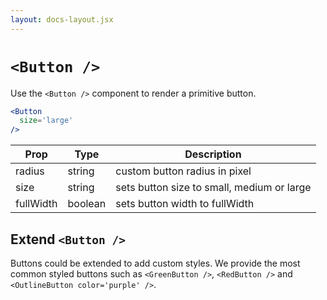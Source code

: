 ```yaml
---
layout: docs-layout.jsx
---
```

# `<Button />`

Use the `<Button />` component to render a primitive button.

```jsx
<Button
  size='large'
/>
```

Prop | Type | Description
---|---|---
radius | string | custom button radius in pixel
size | string | sets button size to small, medium or large
fullWidth | boolean | sets button width to fullWidth

## Extend `<Button />`

Buttons could be extended to add custom styles. We provide the most common styled buttons such as `<GreenButton />`, `<RedButton />` and `<OutlineButton color='purple' />`.

